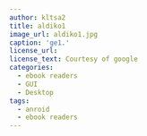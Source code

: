 ```yaml
---
author: kltsa2
title: aldiko1
image_url: aldiko1.jpg
caption: 'ge1.'
license_url:
license_text: Courtesy of google
categories:
  - ebook readers
  - GUI
  - Desktop
tags:
  - anroid
  - ebook readers
---
```

